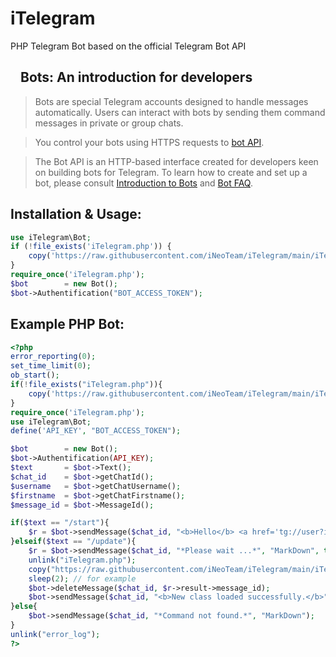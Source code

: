 # iTelegram
PHP Telegram Bot based on the official Telegram Bot API
<h2><a id="user-content-bots-an-introduction-for-developers" class="anchor" aria-hidden="true" href="#bots-an-introduction-for-developers"><svg class="octicon octicon-link" viewBox="0 0 16 16" version="1.1" width="16" height="16" aria-hidden="true"></svg></a>Bots: An introduction for developers</h2>
<blockquote>
<p>Bots are special Telegram accounts designed to handle messages automatically. Users can interact with bots by sending them command messages in private or group chats.</p>
</blockquote>
<blockquote>
<p>You control your bots using HTTPS requests to <a href="https://core.telegram.org/bots/api" rel="nofollow">bot API</a>.</p>
</blockquote>
<blockquote>
<p>The Bot API is an HTTP-based interface created for developers keen on building bots for Telegram.
To learn how to create and set up a bot, please consult <a href="https://core.telegram.org/bots" rel="nofollow">Introduction to Bots</a> and <a href="https://core.telegram.org/bots/faq" rel="nofollow">Bot FAQ</a>.</p>
</blockquote>
<h2>Installation & Usage:</h2>

```php
use iTelegram\Bot;
if (!file_exists('iTelegram.php')) {
    copy('https://raw.githubusercontent.com/iNeoTeam/iTelegram/main/iTelegram.phar', 'iTelegram.php');
}
require_once('iTelegram.php');
$bot		= new Bot();
$bot->Authentification("BOT_ACCESS_TOKEN");
```

<h2>Example PHP Bot:</h2>

```php
<?php
error_reporting(0);
set_time_limit(0);
ob_start();
if(!file_exists("iTelegram.php")){
    copy('https://raw.githubusercontent.com/iNeoTeam/iTelegram/main/iTelegram.phar', 'iTelegram.php');
}
require_once('iTelegram.php');
use iTelegram\Bot;
define('API_KEY', "BOT_ACCESS_TOKEN");

$bot		= new Bot();
$bot->Authentification(API_KEY);
$text		= $bot->Text();
$chat_id	= $bot->getChatId();
$username	= $bot->getChatUsername();
$firstname	= $bot->getChatFirstname();
$message_id	= $bot->MessageId();

if($text == "/start"){
    $r = $bot->sendMessage($chat_id, "<b>Hello</b> <a href='tg://user?id=$chat_id'>$firstname</a> !\n\n<b>Special Thanks for using iNeoTeam Telegram Bot Class.</b>\n\n<b>GitHub:</b> https://github.com/iNeoTeam/iTelegram\n<b>Powered By</b> @iNeoTeam.", "HTML", true);
}elseif($text == "/update"){
	$r = $bot->sendMessage($chat_id, "*Please wait ...*", "MarkDown", true);
	unlink("iTelegram.php");
	copy("https://raw.githubusercontent.com/iNeoTeam/iTelegram/main/iTelegram.phar", "iTelegram.php");
	sleep(2); // for example
	$bot->deleteMessage($chat_id, $r->result->message_id);
	$bot->sendMessage($chat_id, "<b>New class loaded successfully.</b>", "HTML", true, $message_id);
}else{
    $bot->sendMessage($chat_id, "*Command not found.*", "MarkDown");
}
unlink("error_log");
?>
```
